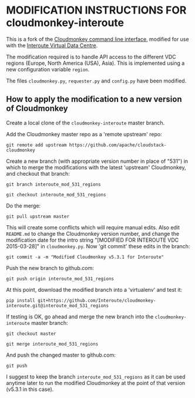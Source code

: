 # MODIFICATION INSTRUCTIONS FOR cloudmonkey-interoute

This is a fork of the [Cloudmonkey command line interface](https://github.com/apache/cloudstack-cloudmonkey), modified for use with the [Interoute Virtual Data Centre](https://cloudstore.interoute.com/what_is_vdc).

The modification required is to handle API access to the different VDC regions (Europe, North America (USA), Asia). This is implemented using a new configuration variable `region`.

The files `cloudmonkey.py`, `requester.py` and `config.py` have been modified. 

## How to apply the modification to a new version of Cloudmonkey

Create a local clone of the `cloudmonkey-interoute` master branch.

Add the Cloudmonkey master repo as a 'remote upstream' repo:

    git remote add upstream https://github.com/apache/cloudstack-cloudmonkey

Create a new branch (with appropriate version number in place of "531") in which to merge the modifications with the latest 'upstream' Cloudmonkey, and checkout that branch:

    git branch interoute_mod_531_regions

    git checkout interoute_mod_531_regions

Do the merge:

    git pull upstream master

This will create some conflicts which will require manual edits. Also edit `README.md` to change the Cloudmonkey version number, and change the modification date for the intro string "[MODIFIED FOR INTEROUTE VDC 2015-03-28]" in `cloudmonkey.py`. Now 'git commit' these edits in the branch:

    git commit -a -m "Modified Cloudmonkey v5.3.1 for Interoute"
 
Push the new branch to github.com:

    git push origin interoute_mod_531_regions

At this point, download the modified branch into a 'virtualenv' and test it:

    pip install git+https://github.com/Interoute/cloudmonkey-interoute.git@interoute_mod_531_regions

If testing is OK, go ahead and merge the new branch into the `cloudmonkey-interoute` master branch:

    git checkout master

    git merge interoute_mod_531_regions

And push the changed master to github.com:

    git push

I suggest to keep the branch `interoute_mod_531_regions` as it can be used anytime later to run the modified Cloudmonkey at the point of that version (v5.3.1 in this case).
    
    